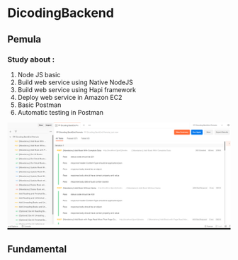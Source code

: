 # DicodingBackend
## Pemula
### Study about :
1. Node JS basic
2. Build web service using Native NodeJS
3. Build web service using Hapi framework
4. Deploy web service in Amazon EC2
5. Basic Postman
6. Automatic testing in Postman

<img src="./Pemula/fp_dicoding/image/result.png">

## Fundamental
